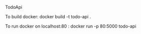 TodoApi

To build docker:
docker build -t todo-api .

To run docker on localhost:80 :
docker run -p 80:5000 todo-api

